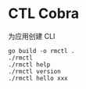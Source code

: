 # CTL Cobra

为应用创建 CLI 

```shell
go build -o rmctl .
./rmctl
./rmctl help
./rmctl version
./rmctl hello xxx
```